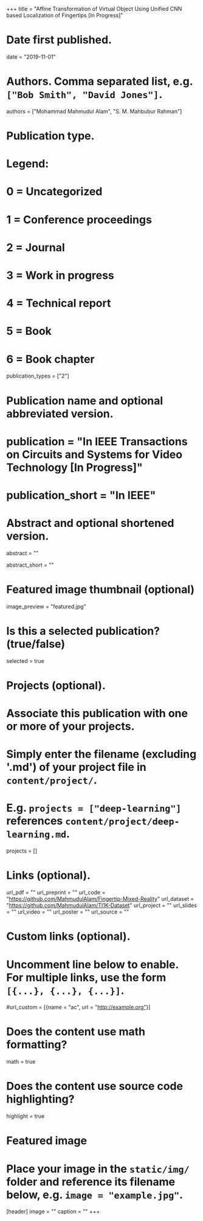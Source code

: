 +++
title = "Affine Transformation of Virtual Object Using Unified CNN based Localization of Fingertips [In Progress]"

# Date first published.
date = "2019-11-01"

# Authors. Comma separated list, e.g. `["Bob Smith", "David Jones"]`.
authors = ["Mohammad Mahmudul Alam", "S. M. Mahbubur Rahman"]

# Publication type.
# Legend:
# 0 = Uncategorized
# 1 = Conference proceedings
# 2 = Journal
# 3 = Work in progress
# 4 = Technical report
# 5 = Book
# 6 = Book chapter
publication_types = ["2"]

# Publication name and optional abbreviated version.
# publication = "In IEEE Transactions on Circuits and Systems for Video Technology [In Progress]"
# publication_short = "In IEEE"

# Abstract and optional shortened version.
abstract = ""

abstract_short = ""

# Featured image thumbnail (optional)
image_preview = "featured.jpg"

# Is this a selected publication? (true/false)
selected = true

# Projects (optional).
#   Associate this publication with one or more of your projects.
#   Simply enter the filename (excluding '.md') of your project file in `content/project/`.
#   E.g. `projects = ["deep-learning"]` references `content/project/deep-learning.md`.
projects = []

# Links (optional).
url_pdf = ""
url_preprint = ""
url_code = "https://github.com/MahmudulAlam/Fingertip-Mixed-Reality"
url_dataset = "https://github.com/MahmudulAlam/TI1K-Dataset"
url_project = ""
url_slides = ""
url_video = ""
url_poster = ""
url_source = ""


# Custom links (optional).
#   Uncomment line below to enable. For multiple links, use the form `[{...}, {...}, {...}]`.
#url_custom = [{name = "ac", url = "http://example.org"}]
      


# Does the content use math formatting?
math = true

# Does the content use source code highlighting?
highlight = true

# Featured image
# Place your image in the `static/img/` folder and reference its filename below, e.g. `image = "example.jpg"`.
[header]
image = ""
caption = ""
+++